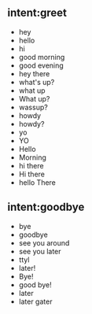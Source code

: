 ## intent:greet
- hey
- hello
- hi
- good morning
- good evening
- hey there
- what's up?
- what up
- What up?
- wassup?
- howdy
- howdy?
- yo
- YO
- Hello
- Morning
- hi there
- Hi there
- hello There

## intent:goodbye
- bye
- goodbye
- see you around
- see you later
- ttyl
- later!
- Bye!
- good bye!
- later
- later gater
